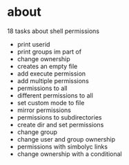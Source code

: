 # about

18 tasks about shell permissions

- print userid
- print groups im part of
- change ownership
- creates an empty file
- add execute permission
- add multiple permissions
- permissions to all
- different permissions to all
- set custom mode to file
- mirror permissions
- permissions to subdirectories
- create dir and set permissions
- change group
- change user and group ownership
- permissions with simbolyc links
- change ownership with a conditional